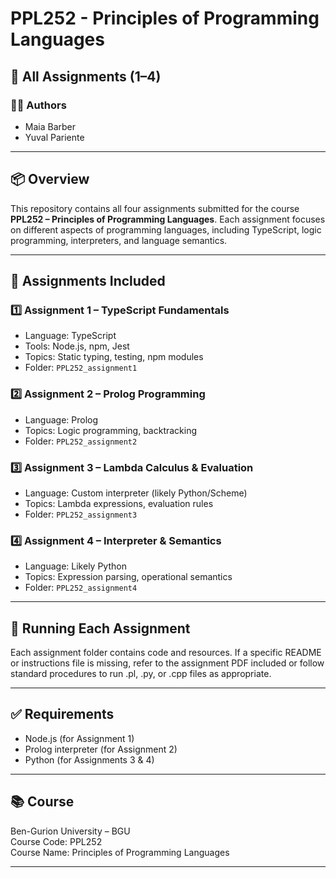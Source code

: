 # PPL252 - Principles of Programming Languages  
## 🧠 All Assignments (1–4)

### 👩‍💻 Authors  
- Maia Barber  
- Yuval Pariente

---

## 📦 Overview

This repository contains all four assignments submitted for the course **PPL252 – Principles of Programming Languages**. Each assignment focuses on different aspects of programming languages, including TypeScript, logic programming, interpreters, and language semantics.

---

## 📁 Assignments Included

### 1️⃣ Assignment 1 – TypeScript Fundamentals  
- Language: TypeScript  
- Tools: Node.js, npm, Jest  
- Topics: Static typing, testing, npm modules  
- Folder: `PPL252_assignment1`  

### 2️⃣ Assignment 2 – Prolog Programming  
- Language: Prolog  
- Topics: Logic programming, backtracking  
- Folder: `PPL252_assignment2`  

### 3️⃣ Assignment 3 – Lambda Calculus & Evaluation  
- Language: Custom interpreter (likely Python/Scheme)  
- Topics: Lambda expressions, evaluation rules  
- Folder: `PPL252_assignment3`  

### 4️⃣ Assignment 4 – Interpreter & Semantics  
- Language: Likely Python  
- Topics: Expression parsing, operational semantics  
- Folder: `PPL252_assignment4`  

---

## 🧪 Running Each Assignment
Each assignment folder contains code and resources.
If a specific README or instructions file is missing, refer to the assignment PDF included or follow standard procedures to run .pl, .py, or .cpp files as appropriate.

---

## ✅ Requirements

- Node.js (for Assignment 1)  
- Prolog interpreter (for Assignment 2)  
- Python (for Assignments 3 & 4)

---

## 📚 Course

Ben-Gurion University – BGU  
Course Code: PPL252  
Course Name: Principles of Programming Languages

---
